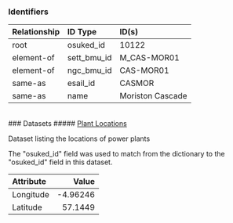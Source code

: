 ### Identifiers

| Relationship   | ID Type     | ID(s)            |
|:---------------|:------------|:-----------------|
| root           | osuked_id   | 10122            |
| element-of     | sett_bmu_id | M_CAS-MOR01      |
| element-of     | ngc_bmu_id  | CAS-MOR01        |
| same-as        | esail_id    | CASMOR           |
| same-as        | name        | Moriston Cascade |

<br>
### Datasets
##### <a href="https://raw.githubusercontent.com/OSUKED/Dictionary-Datasets/main/datasets/plant-locations/datapackage.json">Plant Locations</a>

Dataset listing the locations of power plants

The "osuked_id" field was used to match from the dictionary to the "osuked_id" field in this dataset.

| Attribute   |    Value |
|:------------|---------:|
| Longitude   | -4.96246 |
| Latitude    | 57.1449  |
